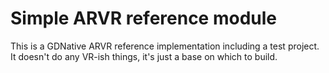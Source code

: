# Simple ARVR reference module

This is a GDNative ARVR reference implementation including a test project. It doesn't do any VR-ish things, it's just a base on which to build.
